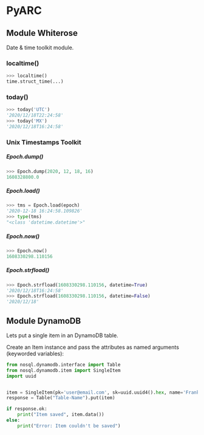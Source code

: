 # PyARC

## Module Whiterose

Date & time toolkit module.

### localtime()

```python
>>> localtime()
time.struct_time(...)
```

### today()

```python
>>> today('UTC')
'2020/12/18T22:24:58'
>>> today('MX')
'2020/12/18T16:24:58'
```

### Unix Timestamps Toolkit

##### Epoch.dump()

```python
>>> Epoch.dump(2020, 12, 18, 16)
1608328800.0
```

##### Epoch.load()

```python
>>> tms = Epoch.load(epoch)
'2020-12-18 16:24:58.109826'
>>> type(tms)
"<class 'datetime.datetime'>"
```

##### Epoch.now()

```python
>>> Epoch.now()
1608330298.110156
```

##### Epoch.strfload()

```python
>>> Epoch.strfload(1608330298.110156, datetime=True)
'2020/12/18T16:24:58'
>>> Epoch.strfload(1608330298.110156, datetime=False)
'2020/12/18'
```

## Module DynamoDB

Lets put a single item in an DynamoDB table.

Create an Item instance and pass the attributes as named arguments (keyworded variables):

```python
from nosql.dynamodb.interface import Table
from nosql.dynamodb.item import SingleItem
import uuid


item = SingleItem(pk='user@email.com', sk=uuid.uuid4().hex, name='Frank')
response = Table("Table-Name").put(item)

if response.ok:
    print("Item saved", item.data())
else:
    print("Error: Item couldn't be saved")
```


